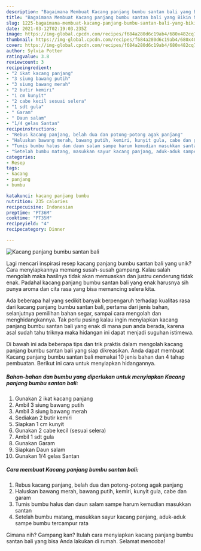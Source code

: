 ```yaml
---
description: "Bagaimana Membuat Kacang panjang bumbu santan bali yang Bikin Ngiler"
title: "Bagaimana Membuat Kacang panjang bumbu santan bali yang Bikin Ngiler"
slug: 1225-bagaimana-membuat-kacang-panjang-bumbu-santan-bali-yang-bikin-ngiler
date: 2021-03-12T02:19:03.235Z
image: https://img-global.cpcdn.com/recipes/f684a280d6c19ab4/680x482cq70/kacang-panjang-bumbu-santan-bali-foto-resep-utama.jpg
thumbnail: https://img-global.cpcdn.com/recipes/f684a280d6c19ab4/680x482cq70/kacang-panjang-bumbu-santan-bali-foto-resep-utama.jpg
cover: https://img-global.cpcdn.com/recipes/f684a280d6c19ab4/680x482cq70/kacang-panjang-bumbu-santan-bali-foto-resep-utama.jpg
author: Sylvia Potter
ratingvalue: 3.8
reviewcount: 3
recipeingredient:
- "2 ikat kacang panjang"
- "3 siung bawang putih"
- "3 siung bawang merah"
- "2 butir kemiri"
- "1 cm kunyit"
- "2 cabe kecil sesuai selera"
- "1 sdt gula"
- " Garam"
- " Daun salam"
- "1/4 gelas Santan"
recipeinstructions:
- "Rebus kacang panjang, belah dua dan potong-potong agak panjang"
- "Haluskan bawang merah, bawang putih, kemiri, kunyit gula, cabe dan garam"
- "Tumis bumbu halus dan daun salam sampe harum kemudian masukkan santan"
- "Setelah bumbu matang, masukkan sayur kacang panjang, aduk-aduk sampe bumbu tercampur rata"
categories:
- Resep
tags:
- kacang
- panjang
- bumbu

katakunci: kacang panjang bumbu 
nutrition: 235 calories
recipecuisine: Indonesian
preptime: "PT36M"
cooktime: "PT35M"
recipeyield: "4"
recipecategory: Dinner

---
```



![Kacang panjang bumbu santan bali](https://img-global.cpcdn.com/recipes/f684a280d6c19ab4/680x482cq70/kacang-panjang-bumbu-santan-bali-foto-resep-utama.jpg)

Lagi mencari inspirasi resep kacang panjang bumbu santan bali yang unik? Cara menyiapkannya memang susah-susah gampang. Kalau salah mengolah maka hasilnya tidak akan memuaskan dan justru cenderung tidak enak. Padahal kacang panjang bumbu santan bali yang enak harusnya sih punya aroma dan cita rasa yang bisa memancing selera kita.

Ada beberapa hal yang sedikit banyak berpengaruh terhadap kualitas rasa dari kacang panjang bumbu santan bali, pertama dari jenis bahan, selanjutnya pemilihan bahan segar, sampai cara mengolah dan menghidangkannya. Tak perlu pusing kalau ingin menyiapkan kacang panjang bumbu santan bali yang enak di mana pun anda berada, karena asal sudah tahu triknya maka hidangan ini dapat menjadi suguhan istimewa.




Di bawah ini ada beberapa tips dan trik praktis dalam mengolah kacang panjang bumbu santan bali yang siap dikreasikan. Anda dapat membuat Kacang panjang bumbu santan bali memakai 10 jenis bahan dan 4 tahap pembuatan. Berikut ini cara untuk menyiapkan hidangannya.

<!--inarticleads1-->

##### Bahan-bahan dan bumbu yang diperlukan untuk menyiapkan Kacang panjang bumbu santan bali:

1. Gunakan 2 ikat kacang panjang
1. Ambil 3 siung bawang putih
1. Ambil 3 siung bawang merah
1. Sediakan 2 butir kemiri
1. Siapkan 1 cm kunyit
1. Gunakan 2 cabe kecil (sesuai selera)
1. Ambil 1 sdt gula
1. Gunakan  Garam
1. Siapkan  Daun salam
1. Gunakan 1/4 gelas Santan




<!--inarticleads2-->

##### Cara membuat Kacang panjang bumbu santan bali:

1. Rebus kacang panjang, belah dua dan potong-potong agak panjang
1. Haluskan bawang merah, bawang putih, kemiri, kunyit gula, cabe dan garam
1. Tumis bumbu halus dan daun salam sampe harum kemudian masukkan santan
1. Setelah bumbu matang, masukkan sayur kacang panjang, aduk-aduk sampe bumbu tercampur rata




Gimana nih? Gampang kan? Itulah cara menyiapkan kacang panjang bumbu santan bali yang bisa Anda lakukan di rumah. Selamat mencoba!
